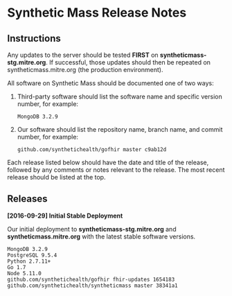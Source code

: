 Synthetic Mass Release Notes
============================
Instructions
------------
Any updates to the server should be tested **FIRST** on **syntheticmass-stg.mitre.org**. If successful, those updates should then be repeated on syntheticmass.mitre.org (the production environment).

All software on Synthetic Mass should be documented one of two ways:

1. Third-party software should list the software name and specific version number, for example:

	```
	MongoDB 3.2.9
	```
	
2. Our software should list the repository name, branch name, and commit number, for example:

	```
	github.com/synthetichealth/gofhir master c9ab12d
	```
	
Each release listed below should have the date and title of the release, followed by any comments or notes relevant to the release. The most recent release should be listed at the top.
	
Releases
--------

**[2016-09-29] Initial Stable Deployment**

Our initial deployment to **syntheticmass-stg.mitre.org** and **syntheticmass.mitre.org** with the latest stable software versions.

```
MongoDB 3.2.9  
PostgreSQL 9.5.4  
Python 2.7.11+  
Go 1.7
Node 5.11.0
github.com/synthetichealth/gofhir fhir-updates 1654183
github.com/synthetichealth/syntheticmass master 38341a1
```
